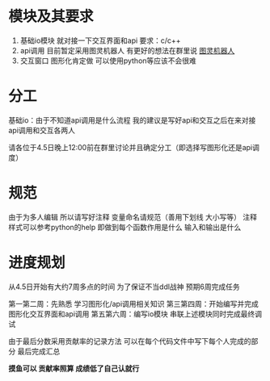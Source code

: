 # 模块及其要求
1. 基础io模块
   就对接一下交互界面和api
   要求：c/c++
2. api调用
   目前暂定采用图灵机器人 有更好的想法在群里说
   [图灵机器人](http://www.tuling123.com/)
3. 交互窗口
   图形化肯定做 可以使用python等应该不会很难

# 分工
基础io：由于不知道api调用是什么流程 我的建议是写好api和交互之后在来对接
api调用和交互各两人

请各位于4.5日晚上12:00前在群里讨论并且确定分工（即选择写图形化还是api调度）
# 规范
由于为多人编辑 所以请写好注释 变量命名请规范（善用下划线 大小写等）
注释样式可以参考python的help 即做到每个函数作用是什么 输入和输出是什么

# 进度规划
从4.5日开始有大约7周多点的时间
为了保证不当ddl战神 预期6周完成任务

第一第二周：先熟悉 学习图形化/api调用相关知识
第三第四周：开始编写并完成图形化交互界面和api调用
第五第六周：编写io模块 串联上述模块同时完成最终调试

由于最后分数采用贡献率的记录方法 可以在每个代码文件中写下每个人完成的部分 最后完成汇总

**摸鱼可以 贡献率照算 成绩低了自己认就行**